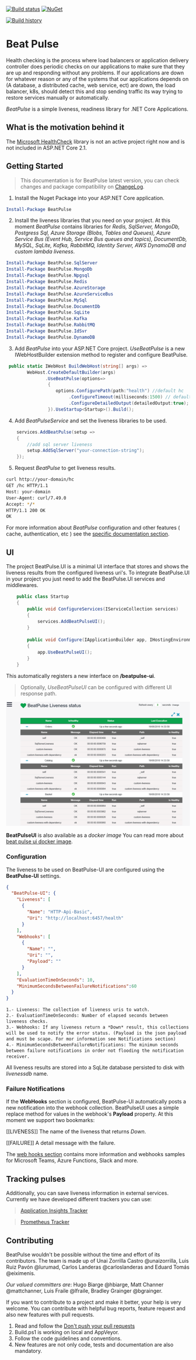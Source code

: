 [![Build status](https://ci.appveyor.com/api/projects/status/fqcak0q6q83f730c?svg=true)](https://ci.appveyor.com/project/Xabaril/beatpulse) [![NuGet](https://img.shields.io/nuget/v/BeatPulse.svg)](https://www.nuget.org/packages/BeatPulse/)

[![Build history](https://buildstats.info/appveyor/chart/xabaril/beatpulse)](https://ci.appveyor.com/project/xabaril/beatpulse/history)

# Beat Pulse

Health checking is the process where load balancers or application delivery controller does periodic checks on our applications to make sure that they are up and responding without any problems. If our applications are down for whatever reason or any of the systems that our applications depends on (A database, a distributed cache, web service, ect) are down, the load balancer, k8s, should detect this and stop sending traffic its way trying to restore services manually or automatically.

*BeatPulse* is a simple liveness, readiness library for .NET Core Applications. 

## What is the motivation behind it

The [Microsoft HealthCheck](https://github.com/dotnet-architecture/HealthChecks) library is not an active project right now and is not included in ASP.NET Core 2.1.

## Getting Started 

> This documentation is for BeatPulse latest version, you can check  changes and package compatibility on [ChangeLog](/doc/changelog.md).

1. Install the Nuget Package into your ASP.NET Core application.

``` PowerShell
Install-Package BeatPulse
```

2. Install the liveness libraries that you need on your project. At this moment *BeatPulse* contains libraries for *Redis, SqlServer, MongoDb, Postgress Sql, Azure Storage (Blobs, Tables and Queues), Azure Service Bus (Event Hub, Service Bus queues and topics), DocumentDb, MySQL, SqLite, Kafka, RabbitMQ, Identity Server, AWS DynamoDB and custom lambda liveness*.

``` PowerShell
Install-Package BeatPulse.SqlServer
Install-Package BeatPulse.MongoDb
Install-Package BeatPulse.Npgsql
Install-Package BeatPulse.Redis
Install-Package BeatPulse.AzureStorage
Install-Package BeatPulse.AzureServiceBus
Install-Package BeatPulse.MySql
Install-Package BeatPulse.DocumentDb
Install-Package BeatPulse.SqLite
Install-Package BeatPulse.Kafka
Install-Package BeatPulse.RabbitMQ
Install-Package BeatPulse.IdSvr
Install-Package BeatPulse.DynamoDB
```

3. Add *BeatPulse* into your ASP.NET Core project. *UseBeatPulse* is a new IWebHostBuilder extension method to register and configure BeatPulse.

``` csharp
 public static IWebHost BuildWebHost(string[] args) =>
        WebHost.CreateDefaultBuilder(args)
               .UseBeatPulse(options=>
                {
                   options.ConfigurePath(path:"health") //default hc
                        .ConfigureTimeout(milliseconds:1500) // default -1 infinitely
                        .ConfigureDetailedOutput(detailedOutput:true); //default false
                }).UseStartup<Startup>().Build();
```

4. Add *BeatPulseService* and set the liveness libraries to be used.

``` csharp
    services.AddBeatPulse(setup =>
    {
        //add sql server liveness
        setup.AddSqlServer("your-connection-string");
    });
```

5. Request *BeatPulse* to get liveness results.

``` bash
curl http://your-domain/hc 
GET /hc HTTP/1.1
Host: your-domain
User-Agent: curl/7.49.0
Accept: */*
HTTP/1.1 200 OK
OK
```

For more information about *BeatPulse* configuration and other features ( cache, authentication, etc ) see the [specific documentation section](./doc/beatpulse.md).

## UI

The project BeatPulse.UI is a minimal UI interface that stores and shows the liveness results from the configured liveness uri's. To integrate BeatPulse.UI in your project you just need to add the BeatPulse.UI services and middlewares.

```csharp
    public class Startup
    {       
        public void ConfigureServices(IServiceCollection services)
        {
            services.AddBeatPulseUI();
        }

        public void Configure(IApplicationBuilder app, IHostingEnvironment env)
        {
            app.UseBeatPulseUI();
        }
    }
```

This automatically registers a new interface on **/beatpulse-ui**. 

> Optionally, *UseBeatPulseUI* can be configured with different UI response path.

![BeatPulseUI](./doc/images/ui-home.png)

**BeatPulseUI** is also available as a *docker image*  You can read more about [beat pulse ui docker image](./doc/ui-docker.md).

### Configuration

The liveness to be used on BeatPulse-UI are configured using the **BeatPulse-UI** settings.

```json
{
  "BeatPulse-UI": {
    "Liveness": [
      {
        "Name": "HTTP-Api-Basic",
        "Uri": "http://localhost:6457/health"
      }
    ],
    "Webhooks": [
      {
        "Name": "",
        "Uri": "",
        "Payload": ""
      }
    ],
    "EvaluationTimeOnSeconds": 10,
    "MinimumSecondsBetweenFailureNotifications":60
  }
}
```

    1.- Liveness: The collection of liveness uris to watch.
    2.- EvaluationTimeOnSeconds: Number of elapsed seconds between liveness checks.
    3.- Webhooks: If any liveness return a *Down* result, this collections will be used to notify the error status. (Payload is the json payload and must be scape. For mor information see Notifications section)
    4.- MinimumSecondsBetweenFailureNotifications: The minimun seconds between failure notifications in order not flooding the notification receiver.

All liveness results are stored into a SqLite database persisted to disk with *livenessdb* name.

### Failure Notifications

If the **WebHooks** section is configured, BeatPulse-UI automatically posts a new notification into the webhook collection. BeatPulseUI uses a simple replace method for values in the webhook's **Payload** property. At this moment we support two bookmarks:

[[LIVENESS]] The name of the liveness that returns *Down*.

[[FAILURE]] A detail message with the failure.

The [web hooks section](./doc/webhooks.md) contains more information and webhooks samples for Microsoft Teams, Azure Functions, Slack and more.

## Tracking pulses

Additionally, you can save liveness information in external services. Currently we have developed different trackers you can use:

 > [Application Insights Tracker](./doc/ai-tracker.md)
 
 > [Prometheus Tracker](./doc/prometheus_tracker.md)

## Contributing

BeatPulse wouldn't be possible without the time and effort of its contributors. The team is made up of Unai Zorrilla Castro @unaizorrilla, Luis Ruiz Pavón @lurumad, Carlos Landeras @carloslanderas and Eduard Tomás @eiximenis.

*Our valued committers are*: Hugo Biarge @hbiarge, Matt Channer @mattchanner, Luis Fraile @lfraile, Bradley Grainger @bgrainger.

If you want to contribute to a project and make it better, your help is very welcome. You can contribute with helpful bug reports, feature request and also new features with pull requests.

1. Read and follow the [Don't push your pull requests](https://www.igvita.com/2011/12/19/dont-push-your-pull-requests/)
2. Build.ps1 is working on local and AppVeyor.
3. Follow the code guidelines and conventions.
4. New features are not only code, tests and documentation are also mandatory.
